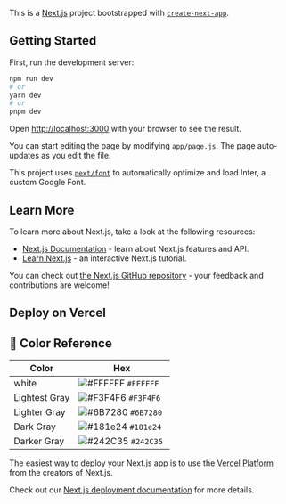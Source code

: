 This is a [Next.js](https://nextjs.org/) project bootstrapped with [`create-next-app`](https://github.com/vercel/next.js/tree/canary/packages/create-next-app).

## Getting Started

First, run the development server:

```bash
npm run dev
# or
yarn dev
# or
pnpm dev
```

Open [http://localhost:3000](http://localhost:3000) with your browser to see the result.

You can start editing the page by modifying `app/page.js`. The page auto-updates as you edit the file.

This project uses [`next/font`](https://nextjs.org/docs/basic-features/font-optimization) to automatically optimize and load Inter, a custom Google Font.

## Learn More

To learn more about Next.js, take a look at the following resources:

- [Next.js Documentation](https://nextjs.org/docs) - learn about Next.js features and API.
- [Learn Next.js](https://nextjs.org/learn) - an interactive Next.js tutorial.

You can check out [the Next.js GitHub repository](https://github.com/vercel/next.js/) - your feedback and contributions are welcome!

## Deploy on Vercel

## 🎨 Color Reference

| Color          | Hex                                                                |
| -------------- | ------------------------------------------------------------------ |
| white          | ![#FFFFFF](https://via.placeholder.com/10/FFFFFF?text=+) `#FFFFFF `|
| Lightest Gray  | ![#F3F4F6](https://via.placeholder.com/10/F3F4F6?text=+) `#F3F4F6 `|
| Lighter Gray   | ![#6B7280](https://via.placeholder.com/10/6B7280?text=+) `#6B7280` |
| Dark Gray      | ![#181e24](https://via.placeholder.com/10/181e24?text=+) `#181e24` |
| Darker Gray    | ![#242C35](https://via.placeholder.com/10/242C35?text=+) `#242C35` |


The easiest way to deploy your Next.js app is to use the [Vercel Platform](https://vercel.com/new?utm_medium=default-template&filter=next.js&utm_source=create-next-app&utm_campaign=create-next-app-readme) from the creators of Next.js.

Check out our [Next.js deployment documentation](https://nextjs.org/docs/deployment) for more details.
